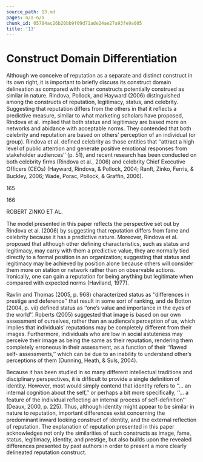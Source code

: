 ```yaml
---
source_path: 13.md
pages: n/a-n/a
chunk_id: 05704ac26b20bb9f09d71ade24ae27a93fe9a005
title: '13'
---
```

# Construct Domain Differentiation

Although we conceive of reputation as a separate and distinct construct in its own right, it is important to brieﬂy discuss its construct domain delineation as compared with other constructs potentially construed as similar in nature. Rindova, Pollock, and Hayward (2006) distinguished among the constructs of reputation, legitimacy, status, and celebrity. Suggesting that reputation differs from the others in that it reﬂects a predictive measure, similar to what marketing scholars have proposed, Rindova et al. implied that both status and legitimacy are based more on networks and abidance with acceptable norms. They contended that both celebrity and reputation are based on others’ perception of an individual (or group). Rindova et al. deﬁned celebrity as those entities that ‘‘attract a high level of public attention and generate positive emotional responses from stakeholder audiences’’ (p. 51), and recent research has been conducted on both celebrity ﬁrms (Rindova et al., 2006) and celebrity Chief Executive Ofﬁcers (CEOs) (Hayward, Rindova, & Pollock, 2004; Ranft, Zinko, Ferris, & Buckley, 2006; Wade, Porac, Pollock, & Grafﬁn, 2006).

165

166

ROBERT ZINKO ET AL.

The model presented in this paper reﬂects the perspective set out by Rindova et al. (2006) by suggesting that reputation differs from fame and celebrity because it has a predictive nature. Moreover, Rindova et al. proposed that although other deﬁning characteristics, such as status and legitimacy, may carry with them a predictive value, they are normally tied directly to a formal position in an organization; suggesting that status and legitimacy may be achieved by position alone because others will consider them more on station or network rather than on observable actions. Ironically, one can gain a reputation for being anything but legitimate when compared with expected norms (Haviland, 1977).

Ravlin and Thomas (2005, p. 968) characterized status as ‘‘differences in prestige and deference’’ that result in some sort of ranking, and de Botton (2004, p. vii) deﬁned status as ‘‘one’s value and importance in the eyes of the world’’. Roberts (2005) suggested that image is based on our own assessment of ourselves, rather than an audience’s perception of us, which implies that individuals’ reputations may be completely different from their images. Furthermore, individuals who are low in social astuteness may perceive their image as being the same as their reputation, rendering them completely erroneous in their assessment, as a function of their ‘‘ﬂawed self- assessments,’’ which can be due to an inability to understand other’s perceptions of them (Dunning, Heath, & Suls, 2004).

Because it has been studied in so many different intellectual traditions and disciplinary perspectives, it is difﬁcult to provide a single deﬁnition of identity. However, most would simply contend that identity refers to ‘‘... an internal cognition about the self,’’ or perhaps a bit more speciﬁcally, ‘‘... a feature of the individual reﬂecting an internal process of self-deﬁnition’’ (Deaux, 2000, p. 225). Thus, although identity might appear to be similar in nature to reputation, important differences exist concerning the predominant inward looking construct of identity, and the external reﬂection of reputation. The explanation of reputation presented in this paper acknowledges not only the similarities of such constructs as image, fame, status, legitimacy, identity, and prestige, but also builds upon the revealed differences presented by past authors in order to present a more clearly delineated reputation construct.
